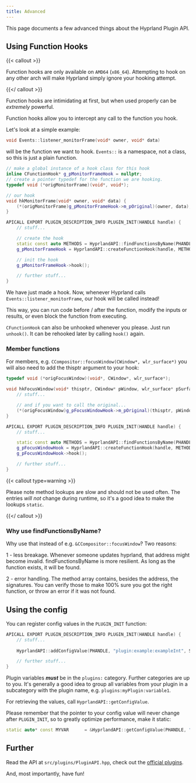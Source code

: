 ```yaml
---
title: Advanced
---
```


This page documents a few advanced things about the Hyprland Plugin API.

## Using Function Hooks

{{< callout >}}

Function hooks are only available on `AMD64` (`x86_64`). Attempting to hook on
any other arch will make Hyprland simply ignore your hooking attempt.

{{</ callout >}}

Function hooks are intimidating at first, but when used properly can be
_extremely_ powerful.

Function hooks allow you to intercept any call to the function you hook.

Let's look at a simple example:

```cpp
void Events::listener_monitorFrame(void* owner, void* data)
```

will be the function we want to hook. `Events::` is a namespace, not a class, so
this is just a plain function.

```cpp
// make a global instance of a hook class for this hook
inline CFunctionHook* g_pMonitorFrameHook = nullptr;
// create a pointer typedef for the function we are hooking.
typedef void (*origMonitorFrame)(void*, void*);

// our hook
void hkMonitorFrame(void* owner, void* data) {
    (*(origMonitorFrame)g_pMonitorFrameHook->m_pOriginal)(owner, data);
}

APICALL EXPORT PLUGIN_DESCRIPTION_INFO PLUGIN_INIT(HANDLE handle) {
    // stuff...

    // create the hook
    static const auto METHODS = HyprlandAPI::findFunctionsByName(PHANDLE, "listener_monitorFrame");
    g_pMonitorFrameHook = HyprlandAPI::createFunctionHook(handle, METHODS[0].address, (void*)&hkMonitorFrame);

    // init the hook
    g_pMonitorFrameHook->hook();

    // further stuff...
}
```

We have just made a hook. Now, whenever Hyprland calls
`Events::listener_monitorFrame`, our hook will be called instead!

This way, you can run code before / after the function, modify the inputs or
results, or even block the function from executing.

`CFunctionHook` can also be unhooked whenever you please. Just run `unhook()`.
It can be rehooked later by calling `hook()` again.

### Member functions

For members, e.g. `CCompositor::focusWindow(CWindow*, wlr_surface*)` you will
also need to add the thisptr argument to your hook:

```cpp
typedef void (*origFocusWindow)(void*, CWindow*, wlr_surface*);

void hkFocusWindow(void* thisptr, CWindow* pWindow, wlr_surface* pSurface) {
    // stuff...

    // and if you want to call the original...
    (*(origFocusWindow)g_pFocusWindowHook->m_pOriginal)(thisptr, pWindow, pSurface);
}

APICALL EXPORT PLUGIN_DESCRIPTION_INFO PLUGIN_INIT(HANDLE handle) {
    // stuff...

    static const auto METHODS = HyprlandAPI::findFunctionsByName(PHANDLE, "focusWindow");
    g_pFocusWindowHook = HyprlandAPI::createFunctionHook(handle, METHODS[0].address, (void*)&hkFocusWindow);
    g_pFocusWindowHook->hook();

    // further stuff...
}
```

{{< callout type=warning >}}

Please note method lookups are slow and should not be used often. The entries
_will not_ change during runtime, so it's a good idea to make the lookups
`static`.

{{</ callout >}}

### Why use findFunctionsByName?

Why use that instead of e.g. `&CCompositor::focusWindow`? Two reasons:

1 - less breakage. Whenever someone updates hyprland, that address might become
invalid. findFunctionsByName is more resilient. As long as the function exists,
it will be found.

2 - error handling. The method array contains, besides the address, the
signatures. You can verify those to make 100% sure you got the right function,
or throw an error if it was not found.

## Using the config

You can register config values in the `PLUGIN_INIT` function:

```cpp
APICALL EXPORT PLUGIN_DESCRIPTION_INFO PLUGIN_INIT(HANDLE handle) {
    // stuff...
    
    HyprlandAPI::addConfigValue(PHANDLE, "plugin:example:exampleInt", SConfigValue{.intValue = 1});

    // further stuff...
}
```

Plugin variables _**must**_ be in the `plugins:` category. Further categories
are up to you. It's generally a good idea to group all variables from your
plugin in a subcategory with the plugin name, e.g. `plugins:myPlugin:variable1`.

For retrieving the values, call `HyprlandAPI::getConfigValue`.

Please remember that the pointer to your config value will never change after
`PLUGIN_INIT`, so to greatly optimize performance, make it static:

```cpp
static auto* const MYVAR      = &HyprlandAPI::getConfigValue(PHANDLE, "plugin:myPlugin:variable1")->intValue;
```

## Further

Read the API at `src/plugins/PluginAPI.hpp`, check out the
[official plugins](https://github.com/hyprwm/hyprland-plugins).

And, most importantly, have fun!
